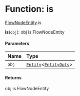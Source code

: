 # Function: is

[FlowNodeEntity](/auto-docs/free-layout-editor/modules/FlowNodeEntity.md).is

**is**(`obj`): obj is FlowNodeEntity

#### Parameters

| Name | Type |
| :------ | :------ |
| `obj` | [`Entity`](/auto-docs/free-layout-editor/classes/Entity-1.md)<[`EntityOpts`](/auto-docs/free-layout-editor/interfaces/EntityOpts.md)> |

#### Returns

obj is FlowNodeEntity
